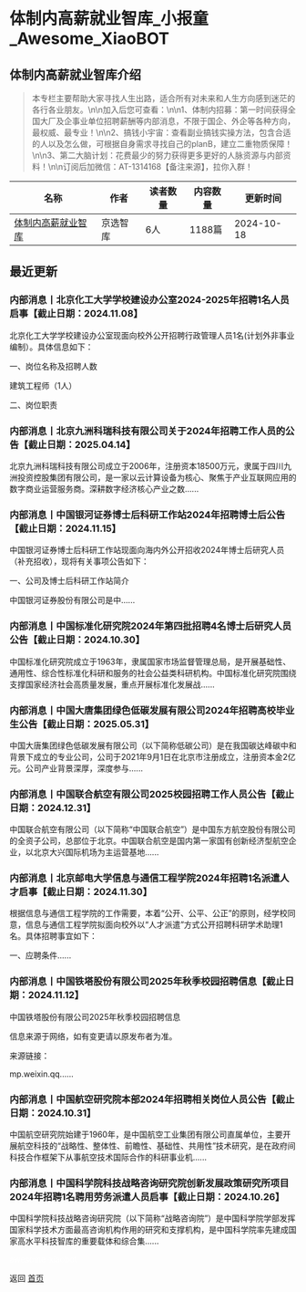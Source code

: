 # 体制内高薪就业智库_小报童_Awesome_XiaoBOT

## 体制内高薪就业智库介绍
> 本专栏主要帮助大家寻找人生出路，适合所有对未来和人生方向感到迷茫的各行各业朋友。\n\n加入后您可查看：\n\n1、体制内招募：第一时间获得全国大厂及企事业单位招聘薪酬等内部消息，不限于国企、外企等各种方向，最权威、最专业！\n\n2、搞钱小宇宙：查看副业搞钱实操方法，包含合适的人以及怎么做，可根据自身需求寻找自己的planB，建立二重物质保障！\n\n3、第二大脑计划：花费最少的努力获得更多更好的人脉资源与内部资料！\n\n订阅后加微信：AT-1314168【备注来源】，拉你入群！  
  


|名称|作者|读者数量|内容数量|更新时间|
|---|---|---|---|---|
|[体制内高薪就业智库](https://xiaobot.net/p/jingxuanzhiku?refer=9c3f1c95-a052-465a-9902-f6d75080262a)|京选智库|6人|1188篇|2024-10-18|

## 最近更新
### 内部消息丨北京化工大学学校建设办公室2024-2025年招聘1名人员启事【截止日期：2024.11.08】

北京化工大学学校建设办公室现面向校外公开招聘行政管理人员1名(计划外非事业编制）。具体信息如下：

一、岗位名称及招聘人数

建筑工程师（1人）

二、岗位职责

### 内部消息丨北京九洲科瑞科技有限公司关于2024年招聘工作人员的公告【截止日期：2025.04.14】

北京九洲科瑞科技有限公司成立于2006年，注册资本18500万元，隶属于四川九洲投资控股集团有限公司，是一家以云计算设备为核心、聚焦于产业互联网应用的数字商业运营服务商。深耕数字经济核心产业之数......

### 内部消息丨中国银河证券博士后科研工作站2024年招聘博士后公告【截止日期：2024.11.15】

中国银河证券博士后科研工作站现面向海内外公开招收2024年博士后研究人员（补充招收），现将有关事项公告如下：

一、公司及博士后科研工作站简介

中国银河证券股份有限公司是中......

### 内部消息丨中国标准化研究院2024年第四批招聘4名博士后研究人员公告【截止日期：2024.10.30】

中国标准化研究院成立于1963年，隶属国家市场监督管理总局，是开展基础性、通用性、综合性标准化科研和服务的社会公益类科研机构。中国标准化研究院围绕支撑国家经济社会高质量发展，重点开展标准化发展战......

### 内部消息丨中国大唐集团绿色低碳发展有限公司2024年招聘高校毕业生公告【截止日期：2025.05.31】

中国大唐集团绿色低碳发展有限公司（以下简称低碳公司）是在我国碳达峰碳中和背景下成立的专业公司，公司于2021年9月1日在北京市注册成立，注册资本金2亿元。公司产业背景深厚，深度参与......

### 内部消息丨中国联合航空有限公司2025校园招聘工作人员公告【截止日期：2024.12.31】

中国联合航空有限公司（以下简称“中国联合航空”）是中国东方航空股份有限公司的全资子公司，总部位于北京。中国联合航空是国内第一家国有创新经济型航空企业，以北京大兴国际机场为主运营基地......

### 内部消息丨北京邮电大学信息与通信工程学院2024年招聘1名派遣人才启事【截止日期：2024.11.30】

根据信息与通信工程学院的工作需要，本着“公开、公平、公正”的原则，经学校同意，信息与通信工程学院拟面向校外以“人才派遣”方式公开招聘科研学术助理1名。具体招聘事宜如下：

一、应聘条件......

### 内部消息丨中国铁塔股份有限公司2025年秋季校园招聘信息【截止日期：2024.11.12】

中国铁塔股份有限公司2025年秋季校园招聘信息

信息来源于网络，如有变更请以原发布者为准。

来源链接：

mp.weixin.qq......

### 内部消息丨中国航空研究院本部2024年招聘相关岗位人员公告【截止日期：2024.10.31】

中国航空研究院始建于1960年，是中国航空工业集团有限公司直属单位，主要开展航空科技的“战略性、整体性、前瞻性、基础性、共用性”技术研究，是在政府间科技合作框架下从事航空技术国际合作的科研事业机......

### 内部消息丨中国科学院科技战略咨询研究院创新发展政策研究所项目2024年招聘1名聘用劳务派遣人员启事【截止日期：2024.10.26】

中国科学院科技战略咨询研究院（以下简称“战略咨询院”）是中国科学院学部发挥国家科学技术方面最高咨询机构作用的研究和支撑机构，是中国科学院率先建成国家高水平科技智库的重要载体和综合集......


<a href="https://github.com/Reno9527/awesome-xiaobot" style="color: white; text-decoration: none;">awesome-xiaobot</a>

返回 [首页](../README.md)
